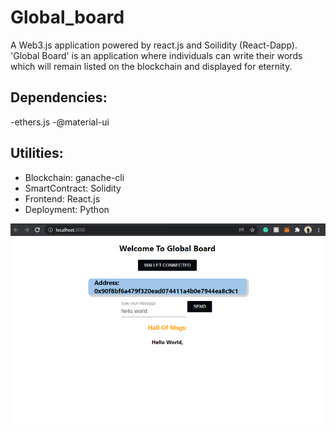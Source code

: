# Global_board
A Web3.js application powered by react.js and Soilidity (React-Dapp). 'Global Board' is an application where individuals can write their words which will remain listed  on the blockchain and displayed for eternity. 


## Dependencies:
-ethers.js
-@material-ui


## Utilities:
- Blockchain: ganache-cli
- SmartContract: Solidity
- Frontend: React.js
- Deployment: Python

![](Img/ss.png)


